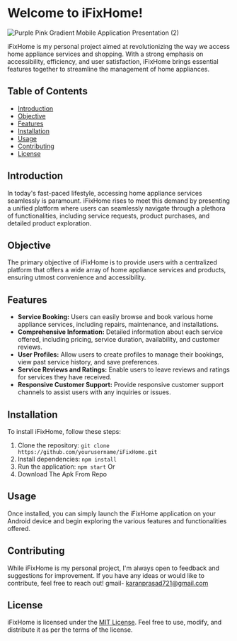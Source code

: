 

# Welcome to iFixHome!

![Purple Pink Gradient Mobile Application Presentation (2)](https://github.com/karanprasad2706/IFixHome/assets/132588972/673c6416-1ac5-4f20-86d0-01955f3f0c7a)


iFixHome is my personal project aimed at revolutionizing the way we access home appliance services and shopping. With a strong emphasis on accessibility, efficiency, and user satisfaction, iFixHome brings essential features together to streamline the management of home appliances.

## Table of Contents

- [Introduction](#introduction)
- [Objective](#objective)
- [Features](#features)
- [Installation](#installation)
- [Usage](#usage)
- [Contributing](#contributing)
- [License](#license)

## Introduction

In today's fast-paced lifestyle, accessing home appliance services seamlessly is paramount. iFixHome rises to meet this demand by presenting a unified platform where users can seamlessly navigate through a plethora of functionalities, including service requests, product purchases, and detailed product exploration.

## Objective

The primary objective of iFixHome is to provide users with a centralized platform that offers a wide array of home appliance services and products, ensuring utmost convenience and accessibility.

## Features

- **Service Booking:** Users can easily browse and book various home appliance services, including repairs, maintenance, and installations.
- **Comprehensive Information:** Detailed information about each service offered, including pricing, service duration, availability, and customer reviews.
- **User Profiles:** Allow users to create profiles to manage their bookings, view past service history, and save preferences.
- **Service Reviews and Ratings:** Enable users to leave reviews and ratings for services they have received.
- **Responsive Customer Support:** Provide responsive customer support channels to assist users with any inquiries or issues.

## Installation

To install iFixHome, follow these steps:

1. Clone the repository: `git clone https://github.com/yourusername/iFixHome.git`
2. Install dependencies: `npm install`
3. Run the application: `npm start`
   Or
4. Download The Apk From Repo

## Usage

Once installed, you can simply launch the iFixHome application on your Android device and begin exploring the various features and functionalities offered.

## Contributing

While iFixHome is my personal project, I'm always open to feedback and suggestions for improvement. If you have any ideas or would like to contribute, feel free to reach out!
 gmail- karanprasad721@gmail.com
## License

iFixHome is licensed under the [MIT License](LICENSE). Feel free to use, modify, and distribute it as per the terms of the license.

